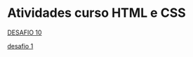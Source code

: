 # Atividades curso HTML e CSS
<a href="https://samucspop.github.io/Atividades-curso-HTML-e-CSS/desafios/desafios%20010/desafio%20010.html
 "> DESAFIO 10</a>


 <a href="https://samucspop.github.io/Atividades-curso-HTML-e-CSS/desfios/modulo 1/desafio 1.html"> desafio 1 </a>
